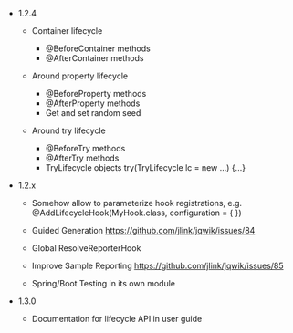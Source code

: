 - 1.2.4

    - Container lifecycle
        - @BeforeContainer methods
        - @AfterContainer methods

    - Around property lifecycle
        - @BeforeProperty methods
        - @AfterProperty methods
        - Get and set random seed

    - Around try lifecycle
        - @BeforeTry methods
        - @AfterTry methods
        - TryLifecycle objects
            try(TryLifecycle lc = new ...) {...}


- 1.2.x

    - Somehow allow to parameterize hook registrations, e.g.
      @AddLifecycleHook(MyHook.class, configuration = { })

    - Guided Generation
      https://github.com/jlink/jqwik/issues/84
      
    - Global ResolveReporterHook

    - Improve Sample Reporting
      https://github.com/jlink/jqwik/issues/85

    - Spring/Boot Testing in its own module
    
    
- 1.3.0

    - Documentation for lifecycle API in user guide
